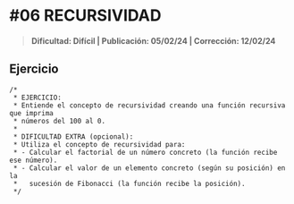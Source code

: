 # #06 RECURSIVIDAD
> #### Dificultad: Difícil | Publicación: 05/02/24 | Corrección: 12/02/24

## Ejercicio

```
/*
 * EJERCICIO:
 * Entiende el concepto de recursividad creando una función recursiva que imprima
 * números del 100 al 0.
 *
 * DIFICULTAD EXTRA (opcional):
 * Utiliza el concepto de recursividad para:
 * - Calcular el factorial de un número concreto (la función recibe ese número).
 * - Calcular el valor de un elemento concreto (según su posición) en la 
 *   sucesión de Fibonacci (la función recibe la posición).
 */